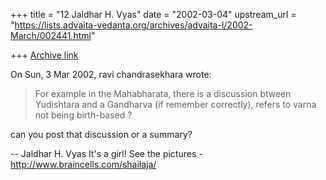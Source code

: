 +++
title = "12 Jaldhar H. Vyas"
date = "2002-03-04"
upstream_url = "https://lists.advaita-vedanta.org/archives/advaita-l/2002-March/002441.html"

+++
[Archive link](https://lists.advaita-vedanta.org/archives/advaita-l/2002-March/002441.html)

On Sun, 3 Mar 2002, ravi chandrasekhara wrote:

> For example in the
> Mahabharata, there is a discussion btween Yudishtara
> and a Gandharva (if remember correctly), refers to
> varna not being birth-based ?

can you post that discussion or a summary?

--
Jaldhar H. Vyas <jaldhar at braincells.com>
It's a girl! See the pictures - http://www.braincells.com/shailaja/

